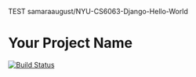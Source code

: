 TEST
samaraaugust/NYU-CS6063-Django-Hello-World
# Your Project Name

[![Build Status](https://app.travis-ci.com/samaraaugust/NYU-CS6063-Django-Hello-World.svg?branch=main)](https://travis-ci.com/samaraaugust/NYU-CS6063-Django-Hello-World)
